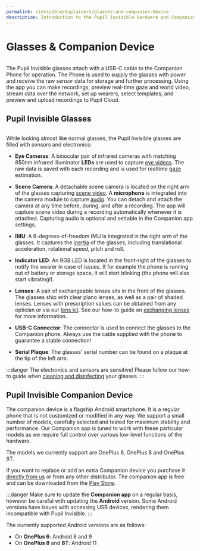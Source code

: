 ```yaml
---
permalink: /invisible/explainers/glasses-and-companion-device
description: Introduction to the Pupil Invisible Hardware and Companion app.
---
```


# Glasses & Companion Device
<div class="pb-4" style="display:flex;justify-content:center;">
  <v-img
    :src="require('../../media/invisible/explainers/pi_with_phone.jpg')"
    max-width=100%
  >
  </v-img>
</div>

The Pupil Invisible glasses attach with a USB-C cable to the Companion Phone for operation. The Phone is used to supply the glasses with power and receive the raw sensor data for storage and further processing. Using the app you can make recordings, preview real-time gaze and world video, stream data over the network, set up wearers, select templates, and preview and upload recordings to Pupil Cloud.


## Pupil Invisible Glasses
<div class="pb-4" style="display:flex;justify-content:center;">
  <v-img
    :src="require('../../media/invisible/explainers/pi_sensor_callout.jpg')"
    max-width=100%
  >
  </v-img>
</div>

While looking almost like normal glasses, the Pupil Invisible glasses are filled with sensors and electronics:

- **Eye Cameras**: A binocular pair of infrared cameras with matching 850nm infrared illuminator **LEDs** are used to capture [eye videos](/invisible/explainers/data-streams/#eye-videos). The raw data is saved with each recording and is used for realtime [gaze](/invisible/explainers/data-streams/#gaze) estimation.

- **Scene Camera**: A detachable scene camera is located on the right arm of the glasses capturing [scene video](/invisible/explainers/data-streams/#scene-video). A **microphone** is integrated into the camera module to capture [audio](/invisible/explainers/data-streams/#audio). You can detach and attach the camera at any time before, during, and after a recording. The app will capture scene video during a recording automatically whenever it is attached. Capturing audio is optional and settable in the Companion app settings.
 
- **IMU**: A 6-degrees-of-freedom IMU is integrated in the right arm of the glasses. It captures the [inertia](/invisible/explainers/data-streams/#inertial-measurements) of the glasses, including translational acceleration, rotational speed, pitch and roll.

- **Indicator LED**: An RGB LED is located in the front-right of the glasses to notify the wearer in case of issues. If for example the phone is running out of battery or storage space, it will start blinking (the phone will also start vibrating!).

- **Lenses**: A pair of exchangeable lenses sits in the front of the glasses. The glasses ship with clear plano lenses, as well as a pair of shaded lenses. Lenses with prescription values can be obtained from any optician or via our [lens kit](https://pupil-labs.com/products/invisible/accessories/). See our how-to guide on [exchanging lenses](/invisible/how-tos/pupil-invisible-glasses/exchange-lenses) for more information.

- **USB-C Connector**: The connector is used to connect the glasses to the Companion phone. Always use the cable supplied with the phone to guarantee a stable connection!

- **Serial Plaque**: The glasses' serial number can be found on a plaque at the tip of the left arm.

:::danger
The electronics and sensors are sensitive! Please follow our how-to guide when [cleaning and disinfecting](/invisible/how-tos/pupil-invisible-glasses/cleaning-and-disinfecting)  your glasses.
:::

## Pupil Invisible Companion Device
The companion device is a flagship Android smartphone. It is a regular phone that is not customized or modified in any way. We support a small number of models, carefully selected and tested for maximum stability and performance. Our Companion app is tuned to work with these particular models as we require full control over various low-level functions of the hardware. 

The models we currently support are OnePlus 6, OnePlus 8 and OnePlus 8T.

If you want to replace or add an extra Companion device you purchase it [directly from us](https://pupil-labs.com/products/invisible/accessories/) or from any other distributor. The companion app is free and can be downloaded from the [Play Store](https://play.google.com/store/apps/details?id=com.pupillabs.invisiblecomp).

:::danger
Make sure to update the **Companion app** on a regular basis, however be careful with updating the **Android** version. Some Android versions have issues with accessing USB devices, rendering them incompatible with Pupil Invisible.
:::

The currently supported Android versions are as follows:
- On **OnePlus 6**: Android 8 and 9
- On **OnePlus 8** and **8T**: Android 11
